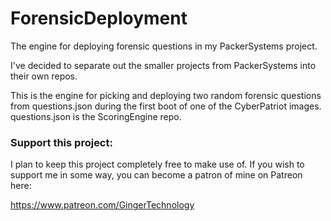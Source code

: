 # ForensicDeployment
The engine for deploying forensic questions in my PackerSystems project.

I've decided to separate out the smaller projects from PackerSystems into their own repos.

This is the engine for picking and deploying two random forensic questions from questions.json
during the first boot of one of the CyberPatriot images. questions.json is the ScoringEngine repo.

### Support this project:

I plan to keep this project completely free to make use of. If you wish to support me in some way, you can become a patron of mine on Patreon here:

https://www.patreon.com/GingerTechnology
